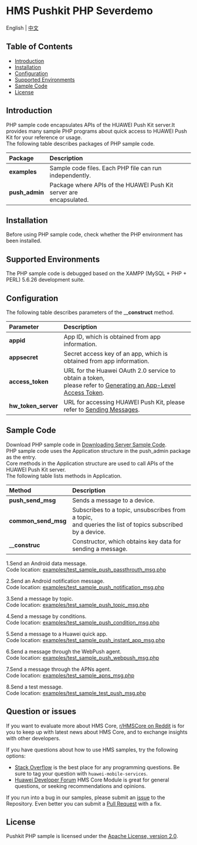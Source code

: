 # HMS Pushkit PHP Severdemo
English | [中文](https://github.com/HMS-Core/hms-push-serverdemo-php/blob/master/README_ZH.md)

## Table of Contents
 * [Introduction](#introduction)
 * [Installation](#installation)
 * [Configuration](#configuration)
 * [Supported Environments](#supported-environments)
 * [Sample Code](#sample-code)
 * [License](#license)
 
## Introduction
PHP sample code encapsulates APIs of the HUAWEI Push Kit server.It provides many sample 
PHP programs about quick access to HUAWEI Push Kit for your reference or usage.  
The following table describes packages of PHP sample code.

| Package        | Description
| :---           | :---
| __examples__   | Sample code files. Each PHP file can run independently.
| __push_admin__ | Package where APIs of the HUAWEI Push Kit server are <br> encapsulated.

## Installation

Before using PHP sample code, check whether the PHP environment has been installed.  

## Supported Environments

The PHP sample code is debugged based on the XAMPP (MySQL + PHP + PERL) 5.6.26 development suite.

## Configuration 

The following table describes parameters of the ____construct__ method.

| Parameter              | Description
| :---               | :---
| __appid__   | App ID, which is obtained from app information.
| __appsecret__ | 	Secret access key of an app, which is obtained from app information.
| __access_token__      | URL for the Huawei OAuth 2.0 service to obtain a token, <br>please refer to [Generating an App-Level Access Token](https://developer.huawei.com/consumer/en/doc/development/parts-Guides/generating_app_level_access_token).
| __hw_token_server__      | URL for accessing HUAWEI Push Kit, please refer to [Sending Messages](https://developer.huawei.com/consumer/en/doc/development/HMS-References/push-sendapi).

## Sample Code
Download PHP sample code in [Downloading Server Sample Code](https://developer.huawei.com/consumer/en/doc/push-sample-code-s).   
PHP sample code uses the Application structure in the push_admin package as the entry.   
Core methods in the Application structure are used to call APIs of the HUAWEI Push Kit server.  
The following table lists methods in Application.

| Method              | Description
| :---               | :---
| __push_send_msg__   | Sends a message to a device.
| __common_send_msg__ | Subscribes to a topic, unsubscribes from a topic,<br>and queries the list of topics subscribed by a device.
| ____construc__      | Constructor, which obtains key data for sending a message.

1.Send an Android data message.  
Code location: [examples/test_sample_push_passthrouth_msg.php](https://github.com/HMS-Core/hms-push-serverdemo-php/blob/master/src/example/test_sample_push_passthrouth_msg.php)             

2.Send an Android notification message.  
Code location: [examples/test_sample_push_notification_msg.php](https://github.com/HMS-Core/hms-push-serverdemo-php/blob/master/src/example/test_sample_push_notification_msg.php)

3.Send a message by topic.  
Code location: [examples/test_sample_push_topic_msg.php](https://github.com/HMS-Core/hms-push-serverdemo-php/blob/master/src/example/test_sample_push_topic_msg.php)

4.Send a message by conditions.  
Code location: [examples/test_sample_push_condition_msg.php](https://github.com/HMS-Core/hms-push-serverdemo-php/blob/master/src/example/test_sample_push_condition_msg.php)  

5.Send a message to a Huawei quick app.  
Code location: [examples/test_sample_push_instant_app_msg.php](https://github.com/HMS-Core/hms-push-serverdemo-php/blob/master/src/example/test_sample_push_instant_app_msg.php)

6.Send a message through the WebPush agent.  
Code location: [examples/test_sample_push_webpush_msg.php](https://github.com/HMS-Core/hms-push-serverdemo-php/blob/master/src/example/test_sample_push_webpush_msg.php)

7.Send a message through the APNs agent.  
Code location: [examples/test_sample_apns_msg.php](https://github.com/HMS-Core/hms-push-serverdemo-php/blob/master/src/example/test_sample_apns_msg.php)

8.Send a test message.  
Code location: [examples/test_sample_test_push_msg.php](https://github.com/HMS-Core/hms-push-serverdemo-php/blob/master/src/example/test_sample_test_push_msg.php)

## Question or issues
If you want to evaluate more about HMS Core,
[r/HMSCore on Reddit](https://www.reddit.com/r/HuaweiDevelopers/) is for you to keep up with latest news about HMS Core, and to exchange insights with other developers.

If you have questions about how to use HMS samples, try the following options:
- [Stack Overflow](https://stackoverflow.com/questions/tagged/huawei-mobile-services) is the best place for any programming questions. Be sure to tag your question with 
`huawei-mobile-services`.
- [Huawei Developer Forum](https://forums.developer.huawei.com/forumPortal/en/home?fid=0101187876626530001) HMS Core Module is great for general questions, or seeking recommendations and opinions.

If you run into a bug in our samples, please submit an [issue](https://github.com/HMS-Core/hms-push-serverdemo-php/issues) to the Repository. Even better you can submit a [Pull Request](https://github.com/HMS-Core/hms-push-serverdemo-php/pulls) with a fix.

##  License
Pushkit PHP sample is licensed under the [Apache License, version 2.0](http://www.apache.org/licenses/LICENSE-2.0).
